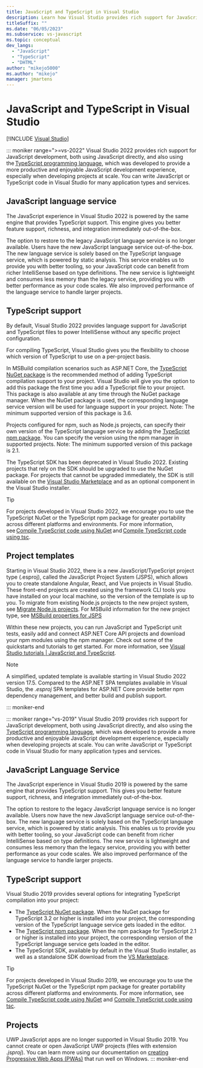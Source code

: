 ```yaml
---
title: JavaScript and TypeScript in Visual Studio
description: Learn how Visual Studio provides rich support for JavaScript development, both using JavaScript directly, and also using the TypeScript programming language.
titleSuffix: ""
ms.date: "06/05/2023"
ms.subservice: vs-javascript
ms.topic: conceptual
dev_langs:
  - "JavaScript"
  - "TypeScript"
  - "DHTML"
author: "mikejo5000"
ms.author: "mikejo"
manager: jmartens
---
```

# JavaScript and TypeScript in Visual Studio

 [!INCLUDE [Visual Studio](~/includes/applies-to-version/vs-windows-only.md)]

::: moniker range=">=vs-2022"
Visual Studio 2022 provides rich support for JavaScript development, both using JavaScript directly, and also using the [TypeScript programming language](https://www.typescriptlang.org/), which was developed to provide a more productive and enjoyable JavaScript development experience, especially when developing projects at scale. You can write JavaScript or TypeScript code in Visual Studio for many application types and services.

## JavaScript language service

The JavaScript experience in Visual Studio 2022 is powered by the same engine that provides TypeScript support. This engine gives you better feature support, richness, and integration immediately out-of-the-box.

The option to restore to the legacy JavaScript language service is no longer available. Users have the new JavaScript language service out-of-the-box. The new language service is solely based on the TypeScript language service, which is powered by static analysis. This service enables us to provide you with better tooling, so your JavaScript code can benefit from richer IntelliSense based on type definitions. The new service is lightweight and consumes less memory than the legacy service, providing you with better performance as your code scales. We also improved performance of the language service to handle larger projects.

## TypeScript support

By default, Visual Studio 2022 provides language support for JavaScript and TypeScript files to power IntelliSense without any specific project configuration.  

For compiling TypeScript, Visual Studio gives you the flexibility to choose which version of TypeScript to use on a per-project basis.

In MSBuild compilation scenarios such as ASP.NET Core, the [TypeScript NuGet package](https://www.nuget.org/packages/Microsoft.TypeScript.MSBuild) is the recommended method of adding TypeScript compilation support to your project. Visual Studio will give you the option to add this package the first time you add a TypeScript file to your project. This package is also available at any time through the NuGet package manager. When the NuGet package is used, the corresponding language service version will be used for language support in your project. Note: The minimum supported version of this package is 3.6.

Projects configured for npm, such as Node.js projects, can specify their own version of the TypeScript language service by adding the [TypeScript npm package](https://www.npmjs.com/package/typescript). You can specify the version using the npm manager in supported projects. Note: The minimum supported version of this package is 2.1.

The TypeScript SDK has been deprecated in Visual Studio 2022. Existing projects that rely on the SDK should be upgraded to use the NuGet package. For projects that cannot be upgraded immediately, the SDK is still available on the [Visual Studio Marketplace](https://marketplace.visualstudio.com/items?itemName=TypeScriptTeam.typescript-442) and as an optional component in the Visual Studio installer.

> [!TIP]
> For projects developed in Visual Studio 2022, we encourage you to use the TypeScript NuGet or the TypeScript npm package for greater portability across different platforms and environments. For more information, see [Compile TypeScript code using NuGet](../javascript/compile-typescript-code-nuget.md) and [Compile TypeScript code using tsc](../javascript/compile-typescript-code-npm.md).

## Project templates

Starting in Visual Studio 2022, there is a new JavaScript/TypeScript project type (.esproj), called the JavaScript Project System (JSPS), which allows you to create standalone Angular, React, and Vue projects in Visual Studio. These front-end projects are created using the framework CLI tools you have installed on your local machine, so the version of the template is up to you. To migrate from existing Node.js projects to the new project system, see [Migrate Node.js projects](../javascript/migrate-nodejs-projects.md). For MSBuild information for the new project type, see [MSBuild properties for JSPS](../javascript/javascript-project-system-msbuild-reference.md)

Within these new projects, you can run JavaScript and TypeScript unit tests, easily add and connect ASP.NET Core API projects and download your npm modules using the npm manager. Check out some of the quickstarts and tutorials to get started. For more information, see [Visual Studio tutorials | JavaScript and TypeScript](/visualstudio/javascript).

>[!NOTE]
> A simplified, updated template is available starting in Visual Studio 2022 version 17.5. Compared to the ASP.NET SPA templates available in Visual Studio, the *.esproj* SPA templates for ASP.NET Core provide better npm dependency management, and better build and publish support.

::: moniker-end

::: moniker range="vs-2019"
Visual Studio 2019 provides rich support for JavaScript development, both using JavaScript directly, and also using
the [TypeScript programming language](https://www.typescriptlang.org/), which was developed to provide a more
productive and enjoyable JavaScript development experience, especially when developing projects at scale. You can write JavaScript or TypeScript code in Visual Studio for many application types and services.

## JavaScript Language Service

The JavaScript experience in Visual Studio 2019 is powered by the same engine that provides TypeScript support. This gives you better feature support, richness, and integration immediately out-of-the-box.

The option to restore to the legacy JavaScript language service is no longer available. Users now have the new JavaScript language service out-of-the-box. The new language service is solely based on the TypeScript language service, which is powered by static analysis. This enables us to provide you with better tooling, so your JavaScript code can benefit from richer IntelliSense based on type definitions. The new service is lightweight and consumes less memory than the legacy service, providing you with better performance as your code scales. We also improved performance of the language service to handle larger projects.

## TypeScript support

Visual Studio 2019 provides several options for integrating TypeScript compilation into your project:

* The [TypeScript NuGet package](https://www.nuget.org/packages/Microsoft.TypeScript.MSBuild). When the NuGet package for TypeScript 3.2 or higher is installed into your project, the corresponding version of the TypeScript language service gets loaded in the editor.
* The [TypeScript npm package](https://www.npmjs.com/package/typescript). When the npm package for TypeScript 2.1 or higher is installed into your project, the corresponding version of the TypeScript language service gets loaded in the editor.
* The TypeScript SDK, available by default in the Visual Studio installer, as well as a standalone SDK download from the [VS Marketplace](https://marketplace.visualstudio.com/items?itemName=TypeScriptTeam.typescript-395).

> [!TIP]
> For projects developed in Visual Studio 2019, we encourage you to use the TypeScript NuGet or the TypeScript npm package for greater portability across different platforms and environments. For more information, see [Compile TypeScript code using NuGet](../javascript/compile-typescript-code-nuget.md) and [Compile TypeScript code using tsc](../javascript/compile-typescript-code-npm.md).

## Projects

UWP JavaScript apps are no longer supported in Visual Studio 2019. You cannot create or open JavaScript UWP projects (files with extension *.jsproj*). You can learn more using our documentation on [creating Progressive Web Apps (PWAs)](/microsoft-edge/progressive-web-apps-chromium) that run well on Windows.
::: moniker-end
